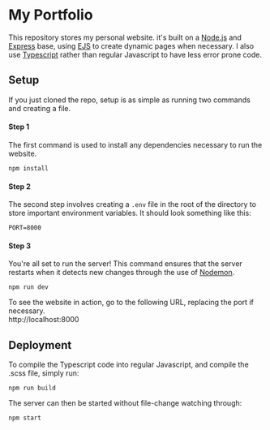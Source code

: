 # My Portfolio

This repository stores my personal website. it's built on a [Node.js](https://nodejs.org/en/) and [Express](https://www.npmjs.com/package/express) base, using [EJS](https://www.npmjs.com/package/ejs) to create dynamic pages when necessary.
I also use [Typescript](https://www.npmjs.com/package/typescript) rather than regular Javascript to have less error prone code.

## Setup

If you just cloned the repo, setup is as simple as running two commands and creating a file.

#### Step 1

The first command is used to install any dependencies necessary to run the website.

```
npm install
```

#### Step 2

The second step involves creating a `.env` file in the root of the directory to store important environment variables. It should look something like this:

```
PORT=8000
```

#### Step 3

You're all set to run the server! This command ensures that the server restarts when it detects new changes through the use of [Nodemon](https://www.npmjs.com/package/nodemon).

```
npm run dev
```

To see the website in action, go to the following URL, replacing the port if necessary.  
http://localhost:8000

## Deployment
To compile the Typescript code into regular Javascript, and compile the .scss file, simply run:
```
npm run build
```
The server can then be started without file-change watching through:
```
npm start
```